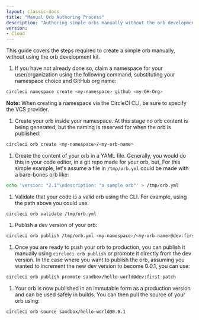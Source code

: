 ```yaml
---
layout: classic-docs
title: "Manual Orb Authoring Process"
description: "Authoring simple orbs manually without the orb development kit."
version:
- Cloud
---
```


This guide covers the steps required to create a simple orb manually, without using the orb development kit.

1. If you have not already done so, claim a namespace for your user/organization using the following command, substituting your namespace choice and GitHub org name:
```sh
circleci namespace create <my-namespace> github <my-GH-Org>
```
**Note:** When creating a namespace via the CircleCI CLI, be sure to specify the VCS provider.

1. Create your orb inside your namespace. At this stage no orb content is being generated, but the naming is reserved for when the orb is published:
```sh
circleci orb create <my-namespace>/<my-orb-name>
```

1. Create the content of your orb in a YAML file. Generally, you would do this in your code editor, in a git repo made for your orb, but, For this simple example, let's assume a file in `/tmp/orb.yml` could be made with a bare-bones orb like:
```sh
echo 'version: "2.1"\ndescription: "a sample orb"' > /tmp/orb.yml
```

1. Validate that your code is a valid orb using the CLI. For example, using the path above you could use:
```
circleci orb validate /tmp/orb.yml
```

1. Publish a dev version of your orb:
```sh
circleci orb publish /tmp/orb.yml <my-namespace>/<my-orb-name>@dev:first
```

1. Once you are ready to push your orb to production, you can publish it manually using `circleci orb publish` or promote it directly from the dev version. In the case where you want to publish the orb, assuming you wanted to increment the new dev version to become 0.0.1, you can use:
```sh
circleci orb publish promote sandbox/hello-world@dev:first patch
```

1. Your orb is now published in an immutable form as a production version and can be used safely in builds. You can then pull the source of your orb using:
```sh
circleci orb source sandbox/hello-world@0.0.1
```
